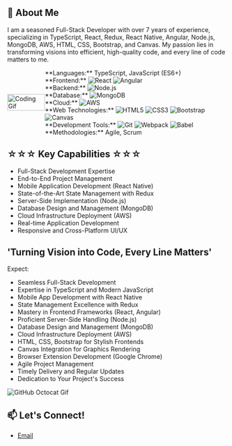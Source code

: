 
## 🚀 About Me

I am a seasoned Full-Stack Developer with over 7 years of experience, specializing in TypeScript, React, Redux, React Native, Angular, Node.js, MongoDB, AWS, HTML, CSS, Bootstrap, and Canvas. My passion lies in transforming visions into efficient, high-quality code, and every line of code matters to me.

<div style="display: flex; align-items: center;">
  <div style="width: '50%';">
    <img src="https://media.giphy.com/media/ZVik7pBtu9dNS/giphy.gif" alt="Coding Gif" width="100%">
  </div>
  <div width="50%">
    **Languages:** TypeScript, JavaScript (ES6+)<br>
    **Frontend:** 
    <img src="https://img.shields.io/badge/React-61DAFB?logo=react&logoColor=white" alt="React"/>
    <img src="https://img.shields.io/badge/Angular-DD0031?logo=angular&logoColor=white" alt="Angular"/>
    <br>
    **Backend:** 
    <img src="https://img.shields.io/badge/Node.js-339933?logo=node.js&logoColor=white" alt="Node.js"/>
    <br>
    **Database:** 
    <img src="https://img.shields.io/badge/MongoDB-47A248?logo=mongodb&logoColor=white" alt="MongoDB"/>
    <br>
    **Cloud:** 
    <img src="https://img.shields.io/badge/AWS-232F3E?logo=amazonaws&logoColor=white" alt="AWS"/>
    <br>
    **Web Technologies:** 
    <img src="https://img.shields.io/badge/HTML5-E34F26?logo=html5&logoColor=white" alt="HTML5"/>
    <img src="https://img.shields.io/badge/CSS3-1572B6?logo=css3&logoColor=white" alt="CSS3"/>
    <img src="https://img.shields.io/badge/Bootstrap-563D7C?logo=bootstrap&logoColor=white" alt="Bootstrap"/>
    <img src="https://img.shields.io/badge/Canvas-F18E33?logo=html5&logoColor=white" alt="Canvas"/>
    <br>
    **Development Tools:** 
    <img src="https://img.shields.io/badge/Git-F05032?logo=git&logoColor=white" alt="Git"/>
    <img src="https://img.shields.io/badge/Webpack-8DD6F9?logo=webpack&logoColor=black" alt="Webpack"/>
    <img src="https://img.shields.io/badge/Babel-F9DC3E?logo=babel&logoColor=black" alt="Babel"/>
    <br>
    **Methodologies:** Agile, Scrum
  </div>
</div>

## ☆☆☆ Key Capabilities ☆☆☆

- Full-Stack Development Expertise
- End-to-End Project Management
- Mobile Application Development (React Native)
- State-of-the-Art State Management with Redux
- Server-Side Implementation (Node.js)
- Database Design and Management (MongoDB)
- Cloud Infrastructure Deployment (AWS)
- Real-time Application Development
- Responsive and Cross-Platform UI/UX

## 'Turning Vision into Code, Every Line Matters'

Expect:

- Seamless Full-Stack Development
- Expertise in TypeScript and Modern JavaScript
- Mobile App Development with React Native
- State Management Excellence with Redux
- Mastery in Frontend Frameworks (React, Angular)
- Proficient Server-Side Handling (Node.js)
- Database Design and Management (MongoDB)
- Cloud Infrastructure Deployment (AWS)
- HTML, CSS, Bootstrap for Stylish Frontends
- Canvas Integration for Graphics Rendering
- Browser Extension Development (Google Chrome)
- Agile Project Management
- Timely Delivery and Regular Updates
- Dedication to Your Project's Success

![GitHub Octocat Gif](https://media.giphy.com/media/KzJkzjggfGN5Py6nkT/giphy.gif)

## 📫 Let's Connect!

- [Email](saifurrehman18889@gmail.com)
